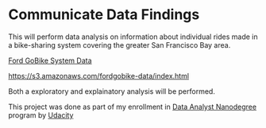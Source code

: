 # Communicate Data Findings

This will perform data analysis on information about individual rides made in a bike-sharing system covering the greater San Francisco Bay area.

[Ford GoBike System Data](https://www.google.com/url?q=https://www.fordgobike.com/system-data&sa=D&ust=1554231885608000)

https://s3.amazonaws.com/fordgobike-data/index.html

Both a exploratory and explainatory analysis will be performed.


This project was done as part of my enrollment in [Data Analyst Nanodegree](https://udacity.com/course/data-analyst-nanodegree--nd002) program by [Udacity](https://udacity.com/) 
